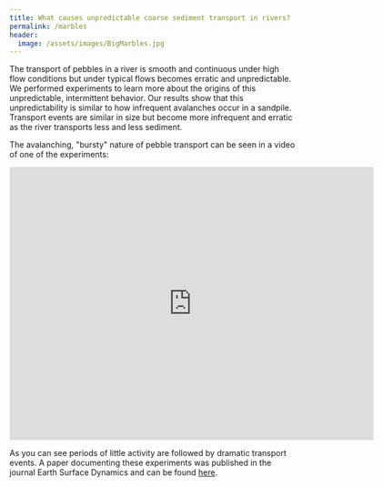 ```yaml
---
title: What causes unpredictable coarse sediment transport in rivers?
permalink: /marbles
header:
  image: /assets/images/BigMarbles.jpg
---
```


The transport of pebbles in a river is smooth and continuous under high flow conditions but under typical flows becomes erratic and unpredictable. We performed experiments to learn more about the origins of this unpredictable, intermittent behavior. Our results show that this unpredictability is similar to how infrequent avalanches occur in a sandpile. Transport events are similar in size but become more infrequent and erratic as the river transports less and less sediment.

The avalanching, "bursty" nature of pebble transport can be seen in a video of one of the experiments:

<iframe width="640" height="480" src="https://www.youtube-nocookie.com/embed/2EXMzlAxkeA" frameborder="0" allow="accelerometer; autoplay; encrypted-media; gyroscope; picture-in-picture" allowfullscreen></iframe>

  
As you can see periods of little activity are followed by dramatic transport events. A paper documenting these experiments was published in the journal Earth Surface Dynamics and can be found [here](https://www.earth-surf-dynam.net/6/1089/2018/).

